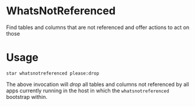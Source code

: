 # WhatsNotReferenced
Find tables and columns that are not referenced and offer actions to act on those

# Usage
`
star whatsnotreferenced please:drop
`

The above invocation will *drop* all tables and columns not referenced by all apps currently running in the host in which the `whatsnotreferenced` bootstrap within.
